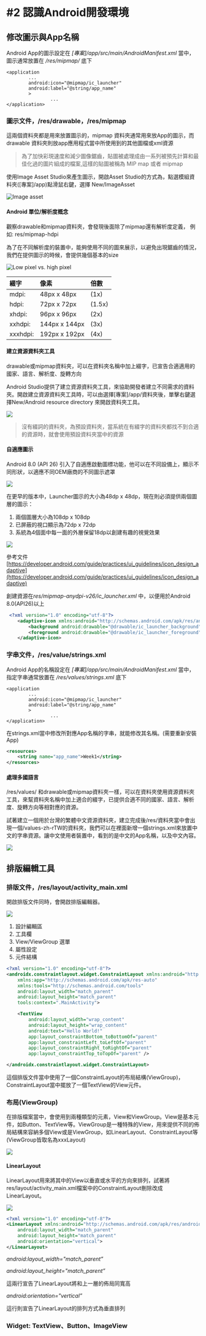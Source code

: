 # \#2 認識Android開發環境

## 修改圖示與App名稱

Android App的圖示設定在 *\[專案\]/app/src/main/AndroidManifest.xml*  當中，圖示通常放置在 */res/mipmap/* 底下

```markup
<application
        ...
        android:icon="@mipmap/ic_launcher"
        android:label="@string/app_name"
        >
                ...
</application>
```


### 圖示文件，/res/drawable，/res/mipmap

這兩個資料夾都是用來放置圖示的，mipmap 資料夾通常用來放App的圖示，而drawable 資料夾則放app應用程式當中所使用到的其他圖檔或xml資源

> 為了加快彩現速度和減少圖像鋸齒，貼圖被處理成由一系列被預先計算和最佳化過的圖片組成的檔案,這樣的貼圖被稱為 MIP map 或者 mipmap

使用Image Asset Studio來產生圖示，開啟Asset Studio的方式為，點選模組資料夾([專案]/app)點滑鼠右鍵，選擇 New/ImageAsset

![Image asset](./images/week2/imageasset.png)

#### Android 單位/解析度概念

觀察drawable和mipmap資料夾，會發現後面除了mipmap還有解析度定義， 例如: res/mipmap-hdpi

為了在不同解析度的裝置中，能夠使用不同的圖來展示，以避免出現鋸齒的情況，我們在提供圖示的時候，會提供幾個基本的size

![Low pixel vs. high pixel](./images/week2/Games_img004.jpg)

| 綴字 | 像素 | 倍數| 
|:--|:--|:--|
| mdpi: | 48px x 48px | (1x)| 
| hdpi: | 72px x 72px | (1.5x)|
| xhdpi:| 96px x 96px | (2x) |
| xxhdpi:|   144px x 144px | (3x)|
| xxxhdpi:|  192px x 192px | (4x) |

#### 建立資源資料夾工具

drawable或mipmap資料夾，可以在資料夾名稱中加上綴字，已宣告合適適用的國家、語言、解析度、旋轉方向

Android Studio提供了建立資源資料夾工具，來協助開發者建立不同需求的資料夾。開啟建立資源資料夾工具時，可以由選擇[專案]/app/資料夾後，單擊右鍵選擇New/Android resource directory 來開啟資料夾工具。

![](./images/week2/new_res_dir.png) 

> 沒有綴詞的資料夾，為預設資料夾，當系統在有綴字的資料夾都找不到合適的資源時，就會使用預設資料夾當中的資源


#### 自適應圖示

Android 8.0 (API 26) 引入了自適應啟動圖標功能，他可以在不同設備上，顯示不同形狀，以適應不同OEM廠商的不同圖示遮罩

![](./images/week2/NB_Icon_Layers_3D_03_ext.gif)

在更早的版本中，Launcher圖示的大小為48dp x 48dp，現在則必須提供兩個圖層的圖示：
1. 兩個圖層大小為108dp x 108dp
2. 已屏蔽的視口顯示為72dp x 72dp
3. 系統為4個面中每一面的外層保留18dp以創建有趣的視覺效果

![](./images/week2/Single_Icon_Parallax_Demo_01_2x_ext.gif)

參考文件[https://developer.android.com/guide/practices/ui_guidelines/icon_design_adaptive](https://developer.android.com/guide/practices/ui_guidelines/icon_design_adaptive)

創建資源在*res/mipmap-anydpi-v26/ic_launcher.xml* 中，以便用於Android 8.0(API26)以上

```xml
 <?xml version="1.0" encoding="utf-8"?>
    <adaptive-icon xmlns:android="http://schemas.android.com/apk/res/android">
        <background android:drawable="@drawable/ic_launcher_background" />
        <foreground android:drawable="@drawable/ic_launcher_foreground" />
    </adaptive-icon>
```

### 字串文件，/res/value/strings.xml

Android App的名稱設定在 *\[專案\]/app/src/main/AndroidManifest.xml*  當中，指定字串通常放置在 *\/res/values/strings.xml* 底下

```markup
<application
        ...
        android:icon="@mipmap/ic_launcher"
        android:label="@string/app_name"
        >
                ...
</application>
```

在strings.xml當中修改所對應App名稱的字串，就能修改其名稱。(需要重新安裝App)

```xml
<resources>
    <string name="app_name">Week1</string>
</resources>
```

#### 處理多國語言

/res/values/ 和drawable或mipmap資料夾一樣，可以在資料夾使用資源資料夾工具，來幫資料夾名稱中加上適合的綴字，已提供合適不同的國家、語言、解析度、旋轉方向等相對應的資源。

試著建立一個用於台灣的繁體中文資源資料夾，建立完成後/res/資料夾當中會出現一個/values-zh-rTW的資料夾，我們可以在裡面新增一個strings.xml來放置中文的字串資源。讓中文使用者裝置中，看到的是中文的App名稱，以及中文內容。

![](./images/week2/new_res_dir_zh.png)


## 排版編輯工具

### 排版文件，/res/layout/activity_main.xml

開啟排版文件同時，會開啟排版編輯器。

![](./images/week2/layout-editor.png)

1. 設計編輯區
2. 工具欄
3. View/ViewGroup 選單
4. 屬性設定
5. 元件結構

```xml
<?xml version="1.0" encoding="utf-8"?>
<androidx.constraintlayout.widget.ConstraintLayout xmlns:android="http://schemas.android.com/apk/res/android"
    xmlns:app="http://schemas.android.com/apk/res-auto"
    xmlns:tools="http://schemas.android.com/tools"
    android:layout_width="match_parent"
    android:layout_height="match_parent"
    tools:context=".MainActivity">

    <TextView
        android:layout_width="wrap_content"
        android:layout_height="wrap_content"
        android:text="Hello World!"
        app:layout_constraintBottom_toBottomOf="parent"
        app:layout_constraintLeft_toLeftOf="parent"
        app:layout_constraintRight_toRightOf="parent"
        app:layout_constraintTop_toTopOf="parent" />

</androidx.constraintlayout.widget.ConstraintLayout>
```

這個排版文件當中使用了一個ConstraintLayout的布局結構(ViewGroup)，ConstraintLayout當中擺放了一個TextView的View元件。


### 布局(ViewGroup)

在排版檔案當中，會使用到兩種類型的元素，View和ViewGroup。View是基本元件，如Button、TextView等。ViewGroup是一種特殊的View，用來提供不同的佈局結構來容納多個View或是ViewGroup，如LinearLayout、ConstraintLayout等(ViewGroup皆取名為xxxLayout)

![](./images/week2/viewgroup_2x.png)

#### LinearLayout

LinearLayout用來將其中的View以垂直或水平的方向來排列，試著將res/layout/activity_main.xml檔案中的ConstraintLayout刪除改成LinearLayout。

![](./images/week2/linearlayout-orientation.png)

```xml
<?xml version="1.0" encoding="utf-8"?>
<LinearLayout xmlns:android="http://schemas.android.com/apk/res/android"
    android:layout_width="match_parent"
    android:layout_height="match_parent"
    android:orientation="vertical">
</LinearLayout>
```

*android:layout_width="match_parent”*

*android:layout_height="match_parent”*

這兩行宣告了LinearLayout將和上一層的佈局同寬高

*android:orientation="vertical”*

這行則宣告了LinearLayout的排列方式為垂直排列

### Widget: TextView、Button、ImageView

